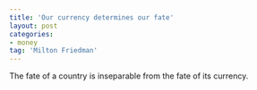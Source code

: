 ```yaml
---
title: 'Our currency determines our fate'
layout: post
categories:
- money
tag: 'Milton Friedman'
---
```


The fate of a country is inseparable from the fate of its currency.
